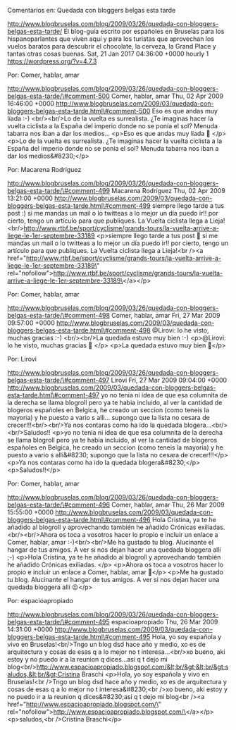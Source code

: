 Comentarios en: Quedada con bloggers belgas esta tarde

http://www.blogbruselas.com/blog/2009/03/26/quedada-con-bloggers-belgas-esta-tarde/
El blog-guía escrito por españoles en Bruselas para los hispanoparlantes
que viven aquí y para los turistas que aprovechan los vuelos baratos
para descubrir el chocolate, la cerveza, la Grand Place y tantas otras
cosas buenas. Sat, 21 Jan 2017 04:36:00 +0000 hourly 1
https://wordpress.org/?v=4.7.3

Por: Comer, hablar, amar

http://www.blogbruselas.com/blog/2009/03/26/quedada-con-bloggers-belgas-esta-tarde/\#comment-500
Comer, hablar, amar Thu, 02 Apr 2009 16:46:00 +0000
http://www.blogbruselas.com/2009/03/quedada-con-bloggers-belgas-esta-tarde.html\#comment-500
Eso es que andas muy líada :-) &lt;br/&gt;&lt;br/&gt;Lo de la vuelta es
surrealista. ¿Te imaginas hacer la vuelta ciclista a la España del
imperio donde no se ponía el sol? Menuda tabarra nos iban a dar los
medios\... \<p\>Eso es que andas muy líada 🙂 \</p\> \<p\>Lo de la vuelta
es surrealista. ¿Te imaginas hacer la vuelta ciclista a la España del
imperio donde no se ponía el sol? Menuda tabarra nos iban a dar los
medios&\#8230;\</p\>

Por: Macarena Rodríguez

http://www.blogbruselas.com/blog/2009/03/26/quedada-con-bloggers-belgas-esta-tarde/\#comment-499
Macarena Rodríguez Thu, 02 Apr 2009 13:21:00 +0000
http://www.blogbruselas.com/2009/03/quedada-con-bloggers-belgas-esta-tarde.html\#comment-499
siempre llego tarde a tus post :) si me mandas un mail o lo twitteas a
lo mejor un día puedo ir!! por cierto, tengo un artículo para que
publiques. La Vuelta ciclista llega a
Lieja!&lt;br/&gt;http://www.rtbf.be/sport/cyclisme/grands-tours/la-vuelta-arrive-a-liege-le-1er-septembre-33189
\<p\>siempre llego tarde a tus post 🙂 si me mandas un mail o lo twitteas
a lo mejor un día puedo ir!! por cierto, tengo un artículo para que
publiques. La Vuelta ciclista llega a Lieja!\<br /\>\<a
href=\"http://www.rtbf.be/sport/cyclisme/grands-tours/la-vuelta-arrive-a-liege-le-1er-septembre-33189\"
rel=\"nofollow\"\>http://www.rtbf.be/sport/cyclisme/grands-tours/la-vuelta-arrive-a-liege-le-1er-septembre-33189\</a\>\</p\>

Por: Comer, hablar, amar

http://www.blogbruselas.com/blog/2009/03/26/quedada-con-bloggers-belgas-esta-tarde/\#comment-498
Comer, hablar, amar Fri, 27 Mar 2009 09:57:00 +0000
http://www.blogbruselas.com/2009/03/quedada-con-bloggers-belgas-esta-tarde.html\#comment-498
\@Lirovi: lo he visto, muchas gracias :-) &lt;br/&gt;&lt;br/&gt;La
quedada estuvo muy bien :-) \<p\>\@Lirovi: lo he visto, muchas gracias 🙂
\</p\> \<p\>La quedada estuvo muy bien 🙂\</p\>

Por: Lirovi

http://www.blogbruselas.com/blog/2009/03/26/quedada-con-bloggers-belgas-esta-tarde/\#comment-497
Lirovi Fri, 27 Mar 2009 09:04:00 +0000
http://www.blogbruselas.com/2009/03/quedada-con-bloggers-belgas-esta-tarde.html\#comment-497
yo no tenia ni idea de que esa columnita de la derecha se llama blogroll
pero ya te habia incluido, al ver la cantidad de blogeros españoles en
Belgica, he creado un seccion (como teneis la mayoria) y he puesto a
vario s alli\... supongo que la lista no cesara de
crecer!!!&lt;br/&gt;&lt;br/&gt;Ya nos contaras como ha ido la quedada
blogera\...&lt;br/&gt;&lt;br/&gt;Saludos!! \<p\>yo no tenia ni idea de
que esa columnita de la derecha se llama blogroll pero ya te habia
incluido, al ver la cantidad de blogeros españoles en Belgica, he creado
un seccion (como teneis la mayoria) y he puesto a vario s alli&\#8230;
supongo que la lista no cesara de crecer!!!\</p\> \<p\>Ya nos contaras
como ha ido la quedada blogera&\#8230;\</p\> \<p\>Saludos!!\</p\>

Por: Comer, hablar, amar

http://www.blogbruselas.com/blog/2009/03/26/quedada-con-bloggers-belgas-esta-tarde/\#comment-496
Comer, hablar, amar Thu, 26 Mar 2009 15:55:00 +0000
http://www.blogbruselas.com/2009/03/quedada-con-bloggers-belgas-esta-tarde.html\#comment-496
Hola Cristina, ya te he añadido al blogroll y aprovechando también he
añadido Crónicas exiliadas. &lt;br/&gt;&lt;br/&gt;Ahora os toca a
vosotros hacer lo propio e incluir un enlace a Comer, hablar, amar
:-)&lt;br/&gt;&lt;br/&gt;Me ha gustado tu blog. Alucinante el hangar de
tus amigos. A ver si nos dejan hacer una quedada bloggera allí ;-)
\<p\>Hola Cristina, ya te he añadido al blogroll y aprovechando también
he añadido Crónicas exiliadas. \</p\> \<p\>Ahora os toca a vosotros
hacer lo propio e incluir un enlace a Comer, hablar, amar 🙂\</p\>
\<p\>Me ha gustado tu blog. Alucinante el hangar de tus amigos. A ver si
nos dejan hacer una quedada bloggera allí 😉\</p\>

Por: espacioapropiado

http://www.blogbruselas.com/blog/2009/03/26/quedada-con-bloggers-belgas-esta-tarde/\#comment-495
espacioapropiado Thu, 26 Mar 2009 14:31:00 +0000
http://www.blogbruselas.com/2009/03/quedada-con-bloggers-belgas-esta-tarde.html\#comment-495
Hola, yo soy española y vivo en Bruselas!&lt;br/&gt;Tngo un blog dsd
hace año y medio, xo es de arquitectura y cosas de esas q a lo mejor no
t interesa\...&lt;br/&gt;xo bueno, aki estoy y no puedo ir a la reunion
q dices\...asi q t dejo mi
blog&lt;br/&gt;http://www.espacioapropiado.blogspot.com/&lt;br/&gt;&lt;br/&gt;saludos,&lt;br/&gt;Cristina
Braschi \<p\>Hola, yo soy española y vivo en Bruselas!\<br /\>Tngo un
blog dsd hace año y medio, xo es de arquitectura y cosas de esas q a lo
mejor no t interesa&\#8230;\<br /\>xo bueno, aki estoy y no puedo ir a
la reunion q dices&\#8230;asi q t dejo mi blog\<br /\>\<a
href=\"http://www.espacioapropiado.blogspot.com/\"
rel=\"nofollow\"\>http://www.espacioapropiado.blogspot.com/\</a\>\</p\>
\<p\>saludos,\<br /\>Cristina Braschi\</p\>
